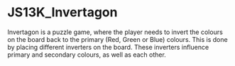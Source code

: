# JS13K_Invertagon
Invertagon is a puzzle game, where the player needs to invert the colours on the board back to the primary (Red, Green or Blue) colours. This is done by placing different inverters on the board. These inverters influence primary and secondary colours, as well as each other.
